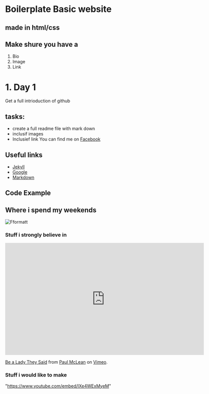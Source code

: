 # Boilerplate Basic website
## made in html/css
## Make shure you have a 
1. Bio
2. Image
3. Link
# 1. Day 1

Get a full intrioduction of github

## tasks: 

- create a full readme file with mark down
- inclusif images
- Inclusief link
You can find me on [Facebook](https://www.facebook.com/damncath)

## Useful links

- [Jekyll](http://jekyll.org)
- [Google](http://google.com)
- [Markdown](https://en.wikipedia.org/wiki/Markdown)

## Code Example



## Where i spend my weekends

![Fformatt](\Fabzero\Images)


### Stuff i strongly believe in 

<iframe src="https://player.vimeo.com/video/393253445?autoplay=1&color=000000&title=0&byline=0&portrait=0" width="640" height="360" frameborder="0" allow="autoplay; fullscreen" allowfullscreen></iframe>
<p><a href="https://vimeo.com/393253445">Be a Lady They Said</a> from <a href="https://vimeo.com/user48031317">Paul McLean</a> on <a href="https://vimeo.com">Vimeo</a>.</p>

### Stuff i would like to make

"https://www.youtube.com/embed/lXe4WExMyeM"




